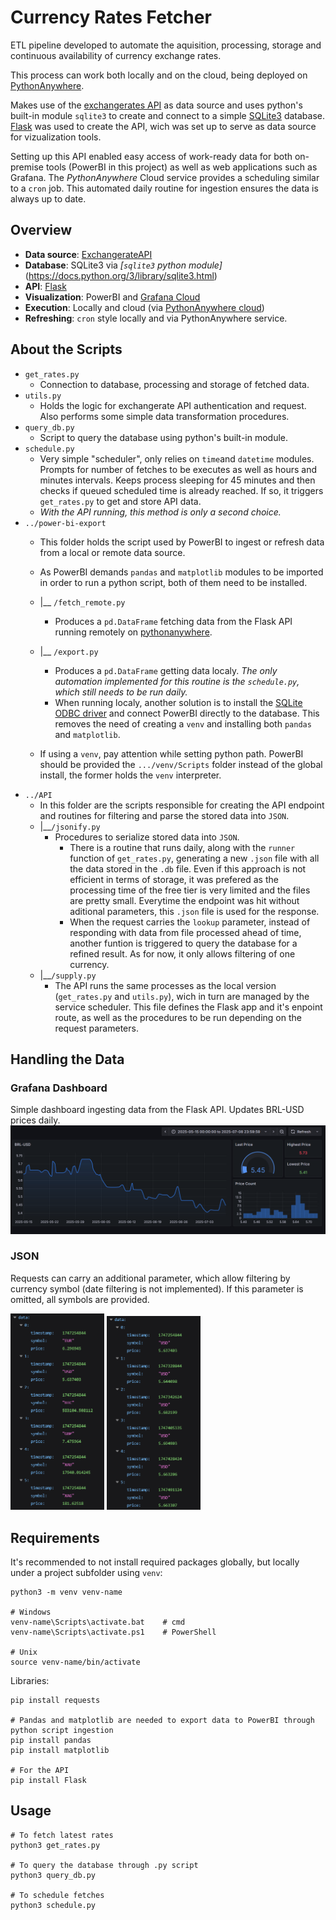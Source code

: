 # Currency Rates Fetcher
ETL pipeline developed to automate the aquisition, processing, storage and continuous availability of currency exchange rates.

This process can work both locally and on the cloud, being deployed on [PythonAnywhere](pythonanywhere.com).

Makes use of the [exchangerates API](https://exchangeratesapi.io/) as data source and uses python's built-in module `sqlite3` to create and connect to a simple [SQLite3](https://www.sqlite.org/docs.html) database.
[Flask](https://flask.palletsprojects.com/en/stable/) was used to create the API, wich was set up to serve as data source for vizualization tools.

Setting up this API enabled easy access of work-ready data for both on-premise tools (PowerBI in this project) as well as web applications such as Grafana.
The *PythonAnywhere* Cloud service provides a scheduling similar to a `cron` job. This automated daily routine for ingestion ensures the data is always up to date.

## Overview
* **Data source**: [ExchangerateAPI](https://exchangeratesapi.io/documentation/)
* **Database**: SQLite3  via *[`sqlite3` python module]*(https://docs.python.org/3/library/sqlite3.html)
* **API**: [Flask](https://flask.palletsprojects.com/en/stable/quickstart/)
* **Visualization**: PowerBI and [Grafana Cloud](https://grafana.com/docs/grafana/latest/)
* **Execution**: Locally and cloud (via [PythonAnywhere cloud](https://help.pythonanywhere.com/pages/))
* **Refreshing**: `cron` style locally and via PythonAnywhere service.

## About the Scripts
* `get_rates.py`
    * Connection to database, processing and storage of fetched data.
* `utils.py`
    * Holds the logic for exchangerate API authentication and request. Also performs some simple data transformation procedures.
* `query_db.py`
    * Script to query the database using python's built-in module.
* `schedule.py`
    * Very simple "scheduler", only relies on `time`and `datetime` modules. 
    Prompts for number of fetches to be executes as well as hours and minutes intervals. Keeps process sleeping for 45 minutes and then checks if queued scheduled time is already reached. If so, it triggers `get_rates.py` to get and store API data.
    * *With the API running, this method is only a second choice.*
* `../power-bi-export`
    * This folder holds the script used by PowerBI to ingest or refresh data from a local or remote data source.
    * As PowerBI demands `pandas` and `matplotlib` modules to be imported in order to run a python script, both of them need to be installed. 
    * |__ `/fetch_remote.py`
        * Produces a `pd.DataFrame` fetching data from the Flask API running remotely on [pythonanywhere](pythonanywhere.com).
    * |__ `/export.py`
        * Produces a `pd.DataFrame` getting data localy. *The only automation implemented for this routine is the `schedule.py`, which still needs to be run daily.*    
        * When running localy, another solution is to install the [SQLite ODBC driver](http://www.ch-werner.de/sqliteodbc/) and connect PowerBI directly to the database. This removes the need of creating a `venv` and installing both `pandas` and `matplotlib`.

    * If using a `venv`, pay attention while setting python path. PowerBI should be provided the `.../venv/Scripts` folder instead of the global install, the former holds the `venv` interpreter.
* `../API`
    * In this folder are the scripts responsible for creating the API endpoint and routines for filtering and parse the stored data into `JSON`.
    * |__`/jsonify.py`
        * Procedures to serialize stored data into `JSON`. 
            * There is a routine that runs daily, along with the `runner` function of `get_rates.py`, generating a new `.json` file with all the data stored in the `.db` file. Even if this approach is not efficient in terms of storage, it was prefered as the processing time of the free tier is very limited and the files are pretty small. Everytime the endpoint was hit without aditional parameters, this `.json` file is used for the response.
            * When the request carries the `lookup` parameter, instead of responding with data from file processed ahead of time, another funtion is triggered to query the database for a refined result. As for now, it only allows filtering of one currency.
    * |__`/supply.py`
        * The API runs the same processes as the local version (`get_rates.py` and `utils.py`), wich in turn are managed by the service scheduler. This file defines the Flask app and it's enpoint route, as well as the procedures to be run depending on the request parameters.

## Handling the Data

### Grafana Dashboard
Simple dashboard ingesting data from the Flask API. Updates BRL-USD prices daily.
![Grafana dashboard](../readme-imgs/currency-rates/grafana-dashboard.png)

### JSON
Requests can carry an additional parameter, which allow filtering by currency symbol (date filtering is not implemented). If this parameter is omitted, all symbols are provided.

<p align="left">
    <img src="../readme-imgs/currency-rates/standard-json-response.png" alt="unfiltered JSON response" width="150" heigth="300"/>
    <img src="../readme-imgs/currency-rates/filtered-json-response.png" alt="filtered JSON response" width="150" heigth="300"/>
</p>



## Requirements
It's recommended to not install required packages globally, but locally under a project subfolder using `venv`: 
```
python3 -m venv venv-name

# Windows
venv-name\Scripts\activate.bat    # cmd
venv-name\Scripts\activate.ps1    # PowerShell

# Unix
source venv-name/bin/activate
```
Libraries:
```
pip install requests

# Pandas and matplotlib are needed to export data to PowerBI through python script ingestion
pip install pandas
pip install matplotlib

# For the API
pip install Flask
```

## Usage
```
# To fetch latest rates
python3 get_rates.py

# To query the database through .py script
python3 query_db.py

# To schedule fetches
python3 schedule.py
```